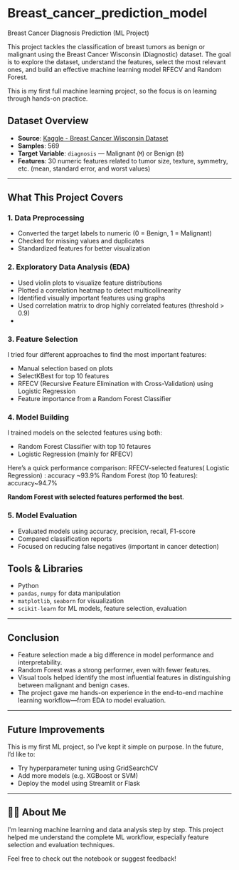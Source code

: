 # Breast_cancer_prediction_model
Breast Cancer Diagnosis Prediction (ML Project)

This project tackles the classification of breast tumors as benign or malignant using the Breast Cancer Wisconsin (Diagnostic) dataset. The goal is to explore the dataset, understand the features, select the most relevant ones, and build an effective machine learning model RFECV and Random Forest.

This is my first full machine learning project, so the focus is on learning through hands-on practice.

##  Dataset Overview

- **Source**: [Kaggle - Breast Cancer Wisconsin Dataset](https://www.kaggle.com/datasets/uciml/breast-cancer-wisconsin-data)
- **Samples**: 569
- **Target Variable**: `diagnosis` — Malignant (`M`) or Benign (`B`)
- **Features**: 30 numeric features related to tumor size, texture, symmetry, etc. (mean, standard error, and worst values)

---

##  What This Project Covers

### 1.  Data Preprocessing
- Converted the target labels to numeric (0 = Benign, 1 = Malignant)
- Checked for missing values and duplicates
- Standardized features for better visualization

### 2.  Exploratory Data Analysis (EDA)
- Used violin plots to visualize feature distributions
- Plotted a correlation heatmap to detect multicollinearity
- Identified visually important features using graphs
- Used correlation matrix to drop highly correlated features (threshold > 0.9)
- 

### 3. Feature Selection

I tried four different approaches to find the most important features:
- Manual selection based on plots
- SelectKBest for top 10 features
- RFECV (Recursive Feature Elimination with Cross-Validation) using Logistic Regression
- Feature importance from a Random Forest Classifier

### 4.  Model Building

I trained models on the selected features using both:
- Random Forest Classifier with top 10 fetaures
- Logistic Regression (mainly for RFECV)

Here’s a quick performance comparison:
RFECV-selected features( Logistic Regression) : accuracy ~93.9% 
Random Forest (top 10 features): accuracy~94.7%  


**Random Forest with selected features performed the best**.

### 5.  Model Evaluation

- Evaluated models using accuracy, precision, recall, F1-score
- Compared classification reports
- Focused on reducing false negatives (important in cancer detection)


## Tools & Libraries

- Python
- `pandas`, `numpy` for data manipulation
- `matplotlib`, `seaborn` for visualization
- `scikit-learn` for ML models, feature selection, evaluation

---

##  Conclusion

- Feature selection made a big difference in model performance and interpretability.
- Random Forest was a strong performer, even with fewer features.
- Visual tools helped identify the most influential features in distinguishing between malignant and benign cases.
- The project gave me hands-on experience in the end-to-end machine learning workflow—from EDA to model evaluation.

---

##  Future Improvements

This is my first ML project, so I’ve kept it simple on purpose. In the future, I’d like to:
- Try hyperparameter tuning using GridSearchCV
- Add more models (e.g. XGBoost or SVM)
- Deploy the model using Streamlit or Flask

---

## 🙋‍♂️ About Me

I'm learning machine learning and data analysis step by step. This project helped me understand the complete ML workflow, especially feature selection and evaluation techniques.

Feel free to check out the notebook or suggest feedback!


